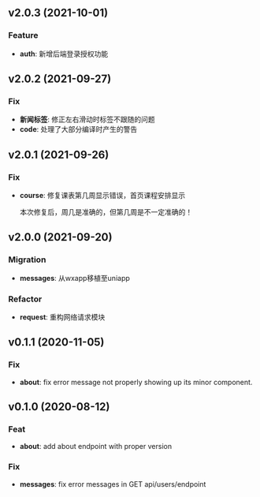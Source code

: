 ## v2.0.3 (2021-10-01)

### Feature
- **auth**: 新增后端登录授权功能

## v2.0.2 (2021-09-27)

### Fix
- **新闻标签**: 修正左右滑动时标签不跟随的问题
- **code**: 处理了大部分编译时产生的警告

## v2.0.1 (2021-09-26)

### Fix

- **course**: 修复课表第几周显示错误，首页课程安排显示
            
    本次修复后，周几是准确的，但第几周是不一定准确的！

## v2.0.0 (2021-09-20)

### Migration

- **messages**: 从wxapp移植至uniapp

### Refactor

- **request**: 重构网络请求模块


## v0.1.1 (2020-11-05)


### Fix

- **about**: fix error message not properly showing up its minor component.

## v0.1.0 (2020-08-12)

### Feat

- **about**: add about endpoint with proper version

### Fix

- **messages**: fix error messages in GET api/users/endpoint 
